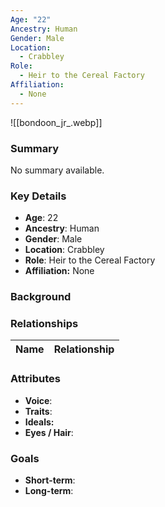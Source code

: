 ```yaml
---
Age: "22"
Ancestry: Human
Gender: Male
Location:
  - Crabbley
Role:
  - Heir to the Cereal Factory
Affiliation:
  - None
---
```


![[bondoon_jr_.webp]]
### Summary
No summary available.

### Key Details
- **Age**: 22
- **Ancestry**: Human
- **Gender**: Male
- **Location**: Crabbley
- **Role**: Heir to the Cereal Factory
- **Affiliation:** None

### Background


### Relationships

| Name  | Relationship |
| ----- | ------------ |

### Attributes
- **Voice**:
- **Traits**:  
- **Ideals:**
- **Eyes / Hair**:  

### Goals
- **Short-term**:  
- **Long-term**:  

